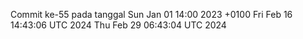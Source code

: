Commit ke-55 pada tanggal Sun Jan 01 14:00 2023 +0100
Fri Feb 16 14:43:06 UTC 2024
Thu Feb 29 06:43:04 UTC 2024
